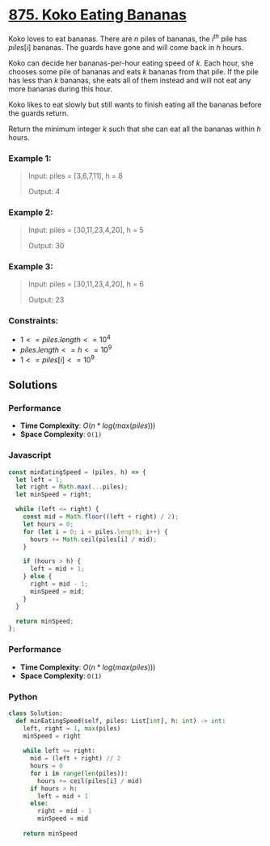 # [875. Koko Eating Bananas](https://leetcode.com/problems/koko-eating-bananas/description/)

Koko loves to eat bananas. There are $n$ piles of bananas, the $i^{th}$ pile has $piles[i]$ bananas. The guards have gone and will come back in $h$ hours.

Koko can decide her bananas-per-hour eating speed of $k$. Each hour, she chooses some pile of bananas and eats $k$ bananas from that pile. If the pile has less than $k$ bananas, she eats all of them instead and will not eat any more bananas during this hour.

Koko likes to eat slowly but still wants to finish eating all the bananas before the guards return.

Return the minimum integer $k$ such that she can eat all the bananas within $h$ hours.


### Example 1:
> Input: piles = [3,6,7,11], h = 8
>
> Output: 4


### Example 2:
> Input: piles = [30,11,23,4,20], h = 5
>
> Output: 30


### Example 3:
> Input: piles = [30,11,23,4,20], h = 6
>
> Output: 23
 

### Constraints:
- $1 <= piles.length <= 10^{4}$
- $piles.length <= h <= 10^{9}$
- $1 <= piles[i] <= 10^{9}$


## Solutions

### Performance

- **Time Complexity**: $O(n * log(max(piles)))$
- **Space Complexity**: `O(1)`

### Javascript
```javascript
const minEatingSpeed = (piles, h) => {
  let left = 1;
  let right = Math.max(...piles);
  let minSpeed = right;

  while (left <= right) {
    const mid = Math.floor((left + right) / 2);
    let hours = 0;
    for (let i = 0; i < piles.length; i++) {
      hours += Math.ceil(piles[i] / mid);
    }

    if (hours > h) {
      left = mid + 1;
    } else {
      right = mid - 1;
      minSpeed = mid;
    }
  }

  return minSpeed;
};
```

### Performance

- **Time Complexity**: $O(n * log(max(piles)))$
- **Space Complexity**: `O(1)`

### Python
```python
class Solution:
  def minEatingSpeed(self, piles: List[int], h: int) -> int:
    left, right = 1, max(piles)
    minSpeed = right
    
    while left <= right:
      mid = (left + right) // 2
      hours = 0
      for i in range(len(piles)):
        hours += ceil(piles[i] / mid)
      if hours > h:
        left = mid + 1
      else:
        right = mid - 1
        minSpeed = mid
        
    return minSpeed
```